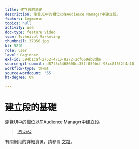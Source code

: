 ```yaml
---
title: 建立段的基礎
description: 瀏覽UI中的欄位以在Audience Manager中建立段。
feature: Segments
topics: null
activity: use
doc-type: feature video
team: Technical Marketing
thumbnail: 37056.jpg
kt: 5820
role: User
level: Beginner
exl-id: 594b1caf-2752-4710-8272-2df669eb8dbe
source-git-commit: d87f5c6468600cc35ff059bcff98cc81552f4a10
workflow-type: tm+mt
source-wordcount: '55'
ht-degree: 0%

---
```


# 建立段的基礎

瀏覽UI中的欄位以在Audience Manager中建立段。

>[!VIDEO](https://video.tv.adobe.com/v/37056/?quality=12&learn=on)

有關網段的詳細資訊，請參閱 [文檔](https://experienceleague.adobe.com/docs/audience-manager/user-guide/features/segments/segments-purpose.html)。
